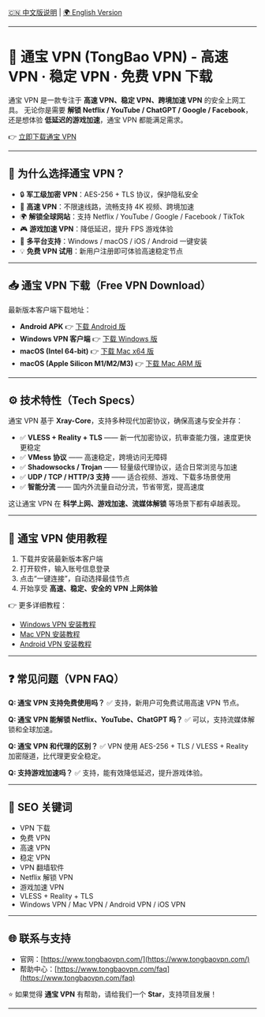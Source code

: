 [🇨🇳 中文版说明](./README_zh.md) | [🌍 English Version](./README.md)

---

# 🚀 通宝 VPN (TongBao VPN) - 高速 VPN · 稳定 VPN · 免费 VPN 下载

通宝 VPN 是一款专注于 **高速 VPN、稳定 VPN、跨境加速 VPN** 的安全上网工具。
无论你是需要 **解锁 Netflix / YouTube / ChatGPT / Google / Facebook**，还是想体验 **低延迟的游戏加速**，通宝 VPN 都能满足需求。

👉 [立即下载通宝 VPN](https://www.tongbaovpn.com/)

---

## 🌟 为什么选择通宝 VPN？

* 🔒 **军工级加密 VPN**：AES-256 + TLS 协议，保护隐私安全
* 🚀 **高速 VPN**：不限速线路，流畅支持 4K 视频、跨境加速
* 🌍 **解锁全球网站**：支持 Netflix / YouTube / Google / Facebook / TikTok
* 🎮 **游戏加速 VPN**：降低延迟，提升 FPS 游戏体验
* 📱 **多平台支持**：Windows / macOS / iOS / Android 一键安装
* 💡 **免费 VPN 试用**：新用户注册即可体验高速稳定节点

---

## 📥 通宝 VPN 下载（Free VPN Download）

最新版本客户端下载地址：

* **Android APK** 👉 [下载 Android 版](https://update.tongbaovpn.com/app-release.apk?v=1.16.32&t=1757397093)
* **Windows VPN 客户端** 👉 [下载 Windows 版](https://update.tongbaovpn.com/TongBaoVPN_Windows_1.6.38.exe)
* **macOS (Intel 64-bit)** 👉 [下载 Mac x64 版](https://update.tongbaovpn.com/TongBaoVPN_1.6.38_x64.dmg)
* **macOS (Apple Silicon M1/M2/M3)** 👉 [下载 Mac ARM 版](https://update.tongbaovpn.com/TongBaoVPN_1.6.38_arm64.dmg)

---

## ⚙️ 技术特性（Tech Specs）

通宝 VPN 基于 **Xray-Core**，支持多种现代加密协议，确保高速与安全并存：

* ✅ **VLESS + Reality + TLS** —— 新一代加密协议，抗审查能力强，速度更快更稳定
* ✅ **VMess 协议** —— 高速稳定，跨境访问无障碍
* ✅ **Shadowsocks / Trojan** —— 轻量级代理协议，适合日常浏览与加速
* ✅ **UDP / TCP / HTTP/3 支持** —— 适合视频、游戏、下载多场景使用
* ✅ **智能分流** —— 国内外流量自动分流，节省带宽，提高速度

这让通宝 VPN 在 **科学上网、游戏加速、流媒体解锁** 等场景下都有卓越表现。

---

## 🚀 通宝 VPN 使用教程

1. 下载并安装最新版本客户端
2. 打开软件，输入账号信息登录
3. 点击“一键连接”，自动选择最佳节点
4. 开始享受 **高速、稳定、安全的 VPN 上网体验**

👉 更多详细教程：

* [Windows VPN 安装教程](https://www.tongbaovpn.com/faq/7-Windows%E7%89%88%E6%9C%AC%E7%9A%84%E9%80%9A%E5%AE%9DVPN%E4%B8%8B%E8%BD%BD%E5%AE%89%E8%A3%85%E6%95%99%E7%A8%8B)
* [Mac VPN 安装教程](https://www.tongbaovpn.com/faq/6-Mac%E7%89%88%E6%9C%AC%E7%9A%84%E9%80%9A%E5%AE%9DVPN%E4%B8%8B%E8%BD%BD%E5%AE%89%E8%A3%85%E6%95%99%E7%A8%8B)
* [Android VPN 安装教程](https://www.tongbaovpn.com/faq)

---

## ❓ 常见问题（VPN FAQ）

**Q: 通宝 VPN 支持免费使用吗？**
✅ 支持，新用户可免费试用高速 VPN 节点。

**Q: 通宝 VPN 能解锁 Netflix、YouTube、ChatGPT 吗？**
✅ 可以，支持流媒体解锁和全球加速。

**Q: 通宝 VPN 和代理的区别？**
✅ VPN 使用 AES-256 + TLS / VLESS + Reality 加密隧道，比代理更安全稳定。

**Q: 支持游戏加速吗？**
✅ 支持，能有效降低延迟，提升游戏体验。

---

## 🔑 SEO 关键词

* VPN 下载
* 免费 VPN
* 高速 VPN
* 稳定 VPN
* VPN 翻墙软件
* Netflix 解锁 VPN
* 游戏加速 VPN
* VLESS + Reality + TLS
* Windows VPN / Mac VPN / Android VPN / iOS VPN

---

## 🌐 联系与支持

* 官网：[https://www.tongbaovpn.com/](https://www.tongbaovpn.com/)
* 帮助中心：[https://www.tongbaovpn.com/faq](https://www.tongbaovpn.com/faq)

⭐ 如果觉得 **通宝 VPN** 有帮助，请给我们一个 **Star**，支持项目发展！

---

